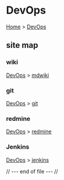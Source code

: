# DevOps
[Home](../../index.md) > [DevOps](index.md)

## site map

### wiki
[DevOps](index.md) > [mdwiki](mdwiki/index.md)

### git
[DevOps](index.md)  > [git](git/index.md)

### redmine
[DevOps](index.md) > [redmine](redmine/index.md)

### Jenkins
[DevOps](index.md) > [jenkins](jenkins/index.md)

// --- end of file --- //
